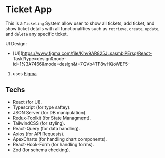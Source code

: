 # Ticket App

This is a `Ticketing` System allow user to show all tickets, add ticket, and show ticket details with all functionalities such as `retrieve`, `create`, `update`, and `delete` any specific ticket.

UI Design:

- [UI](https://www.figma.com/file/Khv9AR825JLsasmblPErsq/React-
  Task?type=design&node-id=1%3A7466&mode=design&t=7QVb4TF8wHQoWEF5-

1. uses [Figma](https://www.figma.com/)

## Techs

- React (for UI).
- Typescript (for type saftey).
- JSON Server (for DB manipulation).
- Redux-Toolkit (for State Managment).
- TailwindCSS (for styling).
- React-Query (for data handling).
- Axios (for API Requests).
- ApexCharts (for handling chart components).
- React-Hook-Form (for handling forms).
- Zod (for schema checking).

